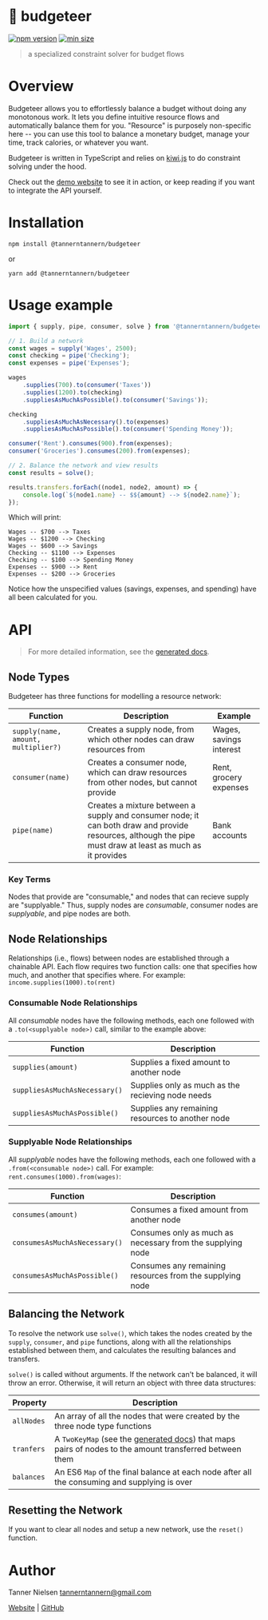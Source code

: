 # 🎩 budgeteer
[![npm version](https://badgen.net/npm/v/@tannerntannern/budgeteer)](https://npmjs.com/package/@tannerntannern/budgeteer)
[![min size](https://badgen.net/bundlephobia/min/@tannerntannern/budgeteer)](https://bundlephobia.com/result?p=@tannerntannern/budgeteer)

> a specialized constraint solver for budget flows

# Overview
Budgeteer allows you to effortlessly balance a budget without doing any monotonous work.  It lets you define intuitive resource flows and automatically balance them for you.  "Resource" is purposely non-specific here -- you can use this tool to balance a monetary budget, manage your time, track calories, or whatever you want.

Budgeteer is written in TypeScript and relies on [kiwi.js][4] to do constraint solving under the hood.

Check out the [demo website](https://budgeteer.tannernielsen.com) to see it in action, or keep reading if you want to integrate the API yourself.

# Installation
```
npm install @tannerntannern/budgeteer
```
or
```
yarn add @tannerntannern/budgeteer
```

# Usage example
```typescript
import { supply, pipe, consumer, solve } from '@tannerntannern/budgeteer';

// 1. Build a network
const wages = supply('Wages', 2500);
const checking = pipe('Checking');
const expenses = pipe('Expenses');

wages
    .supplies(700).to(consumer('Taxes'))
    .supplies(1200).to(checking)
    .suppliesAsMuchAsPossible().to(consumer('Savings'));

checking
    .suppliesAsMuchAsNecessary().to(expenses)
    .suppliesAsMuchAsPossible().to(consumer('Spending Money'));

consumer('Rent').consumes(900).from(expenses);
consumer('Groceries').consumes(200).from(expenses);

// 2. Balance the network and view results
const results = solve();

results.transfers.forEach((node1, node2, amount) => {
    console.log(`${node1.name} -- $${amount} --> ${node2.name}`);
});
```

Which will print:
```
Wages -- $700 --> Taxes
Wages -- $1200 --> Checking
Wages -- $600 --> Savings
Checking -- $1100 --> Expenses
Checking -- $100 --> Spending Money
Expenses -- $900 --> Rent
Expenses -- $200 --> Groceries
```

Notice how the unspecified values (savings, expenses, and spending) have all been calculated for you.

# API
> For more detailed information, see the [generated docs][1].

## Node Types
Budgeteer has three functions for modelling a resource network:

| Function | Description | Example |
| -------- | ----------- | ------- |
| `supply(name, amount, multiplier?)` | Creates a supply node, from which other nodes can draw resources from | Wages, savings interest
| `consumer(name)` | Creates a consumer node, which can draw resources from other nodes, but cannot provide | Rent, grocery expenses
| `pipe(name)` | Creates a mixture between a supply and consumer node; it can both draw and provide resources, although the pipe must draw at least as much as it provides | Bank accounts

### Key Terms
Nodes that provide are "consumable," and nodes that can recieve supply are "supplyable."  Thus, supply nodes are _consumable_, consumer nodes are _supplyable_, and pipe nodes are both.

## Node Relationships
Relationships (i.e., flows) between nodes are established through a chainable API.  Each flow requires two function calls: one that specifies how much, and another that specifies where.  For example: `income.supplies(1000).to(rent)`

### Consumable Node Relationships
All _consumable_ nodes have the following methods, each one followed with a `.to(<supplyable node>)` call, similar to the example above:

| Function | Description |
| -------- | ----------- |
| `supplies(amount)` | Supplies a fixed amount to another node |
| `suppliesAsMuchAsNecessary()` | Supplies only as much as the recieving node needs |
| `suppliesAsMuchAsPossible()` | Supplies any remaining resources to another node |

### Supplyable Node Relationships
All _supplyable_ nodes have the following methods, each one followed with a `.from(<consumable node>)` call.  For example: `rent.consumes(1000).from(wages)`:

| Function | Description |
| -------- | ----------- |
| `consumes(amount)` | Consumes a fixed amount from another node |
| `consumesAsMuchAsNecessary()` | Consumes only as much as necessary from the supplying node |
| `consumesAsMuchAsPossible()` | Consumes any remaining resources from the supplying node |

## Balancing the Network
To resolve the network use `solve()`, which takes the nodes created by the `supply`, `consumer`, and `pipe` functions, along with all the relationships established between them, and calculates the resulting balances and transfers.

`solve()` is called without arguments.  If the network can't be balanced, it will throw an error.  Otherwise, it will return an object with three data structures:

| Property | Description |
| -------- | ----------- |
| `allNodes` | An array of all the nodes that were created by the three node type functions |
| `tranfers` | A `TwoKeyMap` (see the [generated docs][1]) that maps pairs of nodes to the amount transferred between them |
| `balances` | An ES6 `Map` of the final balance at each node after all the consuming and supplying is over |

## Resetting the Network
If you want to clear all nodes and setup a new network, use the `reset()` function.

# Author
Tanner Nielsen <tannerntannern@gmail.com>

[Website][2] | [GitHub][3]

[1]: https://tannerntannern.github.io/budgeteer
[2]: https://tannernielsen.com
[3]: https://github.com/tannerntannern
[4]: https://github.com/IjzerenHein/kiwi.js/